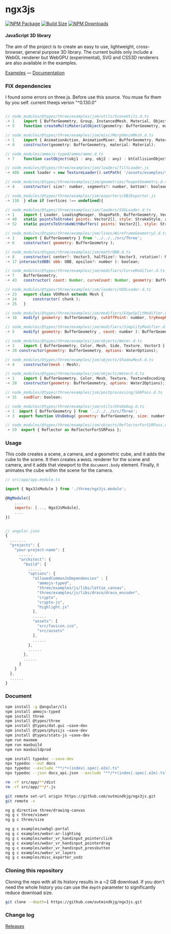 ngx3js
========

[![NPM Package][npm]][npm-url]
[![Build Size][build-size]][build-size-url]
[![NPM Downloads][npm-downloads]][npmtrends-url]

#### JavaScript 3D library ####

The aim of the project is to create an easy to use, lightweight, cross-browser, general purpose 3D library. The current builds only include a WebGL renderer but WebGPU (experimental), SVG and CSS3D renderers are also available in the examples.

[Examples](https://outmindkjg.github.io/ngx3js-doc/#/examples/) &mdash;
[Documentation](https://outmindkjg.github.io/ngx3js-doc/#/docs)

### FIX dependencies ###
I found some errors on three.js. Before use this source. You muse fix them by you self.
current theejs verion "^0.130.0"

```javascript

// node_modules/@types/three/examples/jsm/utils/SceneUtils.d.ts
-+ 1    import { BufferGeometry, Group, InstancedMesh, Material, Object3D, Scene } from '../../../src/Three';
-+ 5    function createMultiMaterialObject(geometry: BufferGeometry, materials: Material[]): Group;

// node_modules/@types/three/examples/jsm/misc/MorphAnimMesh.d.ts
-+ 1    import { AnimationAction, AnimationMixer, BufferGeometry, Material, Mesh } from '../../../src/Three';
-+ 4    constructor(geometry: BufferGeometry, material: Material);

// node_modules/ammojs-typed/ammo/ammo.d.ts
 + 7    function castObject(obj1 : any, obj2 : any) : btCollisionObject;

// node_modules/@types/three/examples/jsm/loaders/TiltLoader.js
-+ 408	const loader = new TextureLoader().setPath( '/assets/examples/textures/tiltbrush/' );

// node_modules/@types/three/examples/jsm/geometries/TeapotGeometry.d.ts
-+ 4 	constructor( size?: number, segments?: number, bottom?: boolean, lid?: boolean, body?: boolean, fitLid?: boolean, blinn?: boolean );

// node_modules/@types/three/examples/jsm/exporters/OBJExporter.js
-+ 138 	} else if (vertices !== undefined){

// node_modules/@types/three/examples/jsm/loaders/SVGLoader.d.ts
-+ 1 	import { Loader, LoadingManager, ShapePath, BufferGeometry, Vector2, Shape } from '../../../src/Three';
-+ 40   static pointsToStroke( points: Vector2[], style: StrokeStyle, arcDivisions?: number, minDistance?: number ): BufferGeometry;
-+ 52   static pointsToStrokeWithBuffers( points: Vector2[], style: StrokeStyle, arcDivisions?: number, minDistance?: number, vertices?: number[], normals?: number[], uvs?: number[], vertexOffset?: number ): number;

// node_modules/@types/three/examples/jsm/lines/WireframeGeometry2.d.ts
-+ 1 	import { BufferGeometry } from '../../../src/Three';
-+ 6 	constructor( geometry: BufferGeometry );

// node_modules/@types/three/examples/jsm/math/OBB.d.ts
-+ 8 	constructor( center?: Vector3, halfSize?: Vector3, rotation?: Matrix3 );
-+ 17 intersectsOBB( obb: OBB, epsilon?: number ): boolean;

// node_modules/@types/three/examples/jsm/modifiers/CurveModifier.d.ts
-+ 7    BufferGeometry,
-+ 43   constructor( count: Number, curveCount: Number, geometry: BufferGeometry, material: Material );

// node_modules/@types/three/examples/jsm/loaders/VOXLoader.d.ts
-+ 23   export class VOXMesh extends Mesh {
-+ 24   	constructor( chunk );
-+ 25   }

// node_modules/@types/three/examples/jsm/modifiers/EdgeSplitModifier.d.ts
-+ 18   modify( geometry: BufferGeometry, cutOffPoint: number, tryKeepNormals: boolean ): BufferGeometry;

// node_modules/@types/three/examples/jsm/modifiers/SimplifyModifier.d.ts
-+ 5    modify( geometry: BufferGeometry , count: number ): BufferGeometry;

// node_modules/@types/three/examples/jsm/objects/Water.d.ts
-+ 1 	import { BufferGeometry, Color, Mesh, Side, Texture, Vector3 } from '../../../src/Three';
-+ 20 constructor(geometry: BufferGeometry, options: WaterOptions);

// node_modules/@types/three/examples/jsm/objects/ShadowMesh.d.ts
-+ 4    constructor(mesh : Mesh);

// node_modules/@types/three/examples/jsm/objects/Water2.d.ts
-+ 1    import { BufferGeometry, Color, Mesh, Texture, TextureEncoding, Vector2 } from '../../../src/Three';
-+ 20 	constructor(geometry: BufferGeometry, options: Water2Options);

// node_modules/@types/three/examples/jsm/postprocessing/SAOPass.d.ts
-+ 31 	saoBlur: boolean;

// node_modules/@types/three/examples/jsm/utils/UVsDebug.d.ts
-+ 1  import { BufferGeometry } from '../../../src/Three';
-+ 3  export function UVsDebug( geometry: BufferGeometry, size: number ): HTMLCanvasElement;

// node_modules/@types/three/examples/jsm/objects/ReflectorForSSRPass.d.ts
 + 59  export { Reflector as ReflectorForSSRPass };


```

### Usage ###

This code creates a scene, a camera, and a geometric cube, and it adds the cube to the scene. It then creates a `WebGL` renderer for the scene and camera, and it adds that viewport to the `document.body` element. Finally, it animates the cube within the scene for the camera.

```javascript
// src/app/app.module.ts

import { Ngx3JsModule } from './three/ngx3js.module';

@NgModule({
	....
	imports: [..., Ngx3JsModule],
	....
})


// angular.json
{
  .......
  "projects": {
    "your-project-name": {
      ......
      "architect": {
        "build": {
		  ......
          "options": {
            "allowedCommonJsDependencies" : [
              "ammojs-typed",
              "three/examples/js/libs/lottie_canvas",
              "three/examples/js/libs/draco/draco_encoder",
              "crypto",
              "crypto-js",
              "highlight.js"
            ],
		    ......
            "assets": [
              "src/favicon.ico",
              "src/assets"
            ],
		    ......
          },
	      ......
        },
	    ......
      }
    }
  },
  ......
}
```

### Document ###
```sh
npm install -g @angular/cli
npm install ammojs-typed
npm install three
npm install @types/three
npm install @types/dat.gui –save-dev
npm install @types/physijs –save-dev
npm install @types/stats-js –save-dev
npm run maxmem
npm run maxbuild
npm run maxbuildprod

npm install typedoc --save-dev
npx typedoc --out docs
npx typedoc --exclude "**/*+(index|.spec|.e2e).ts"
npx typedoc --json docs_api.json --exclude "**/*+(index|.spec|.e2e).ts"

rm -rf src/app/**/dist
rm -rf src/app/**/*.js

git remote set-url origin https://github.com/outmindkjg/ngx3js.git
git remote -v

ng g directive three/drawing-canvas
ng g c three/viewer
ng g c three/size

ng g c examples/webgl-portal
ng g c examples/webxr-ar-lighting
ng g c examples/webxr_vr_handinput_pointerclick
ng g c examples/webxr_vr_handinput_pointerdrag
ng g c examples/webxr_vr_handinput_pressbutton
ng g c examples/webxr_vr_layers
ng g c examples/misc_exporter_usdz

```


### Cloning this repository ###

Cloning the repo with all its history results in a ~2 GB download. If you don't need the whole history you can use the `depth` parameter to significantly reduce download size.

```sh
git clone --depth=1 https://github.com/outmindkjg/ngx3js.git
```

### Change log ###

[Releases](https://github.com/outmindkjg/ngx3js/releases)


[npm]: https://img.shields.io/npm/v/ngx3js
[npm-url]: https://www.npmjs.com/package/ngx3js
[build-size]: https://badgen.net/bundlephobia/minzip/ngx3js
[build-size-url]: https://bundlephobia.com/result?p=ngx3js
[npm-downloads]: https://img.shields.io/npm/dw/ngx3js
[npmtrends-url]: https://www.npmtrends.com/ngx3js
